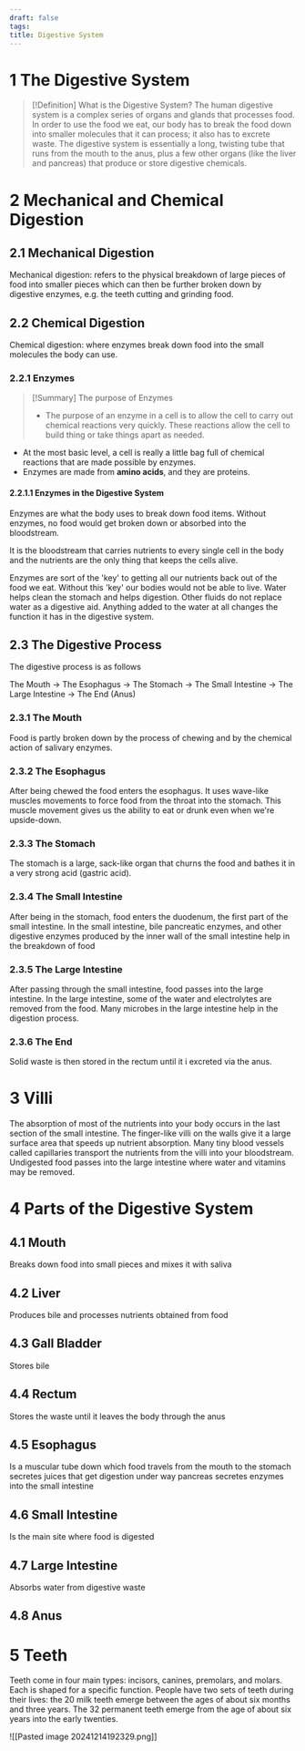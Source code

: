 ```yaml
---
draft: false
tags:
title: Digestive System
---
```


# 1 The Digestive System

>
> [!Definition] What is the Digestive System?
> The human digestive system is a complex series of organs and glands that processes food. In order to use the food we eat, our body has to break the food down into smaller molecules that it can process; it also has to excrete waste. The digestive system is essentially a long, twisting tube that runs from the mouth to the anus, plus a few other organs (like the liver and pancreas) that produce or store digestive chemicals.

# 2 Mechanical and Chemical Digestion

## 2.1 Mechanical Digestion

Mechanical digestion: refers to the physical breakdown of large pieces of food into smaller pieces which can then be further broken down by digestive enzymes, e.g. the teeth cutting and grinding food.

## 2.2 Chemical Digestion

Chemical digestion: where enzymes break down food into the small molecules the body can use.

### 2.2.1 Enzymes

> [!Summary] The purpose of Enzymes
> - The purpose of an enzyme in a cell is to allow the cell to carry out chemical reactions very quickly. These reactions allow the cell to build thing or take things apart as needed.

- At the most basic level, a cell is really a little bag full of chemical reactions that are made possible by enzymes.
- Enzymes are made from **amino acids**, and they are proteins.

#### 2.2.1.1 Enzymes in the Digestive System

Enzymes are what the body uses to break down food items. Without enzymes, no food would get broken down or absorbed into the bloodstream.

It is the bloodstream that carries nutrients to every single cell in the body and the nutrients are the only thing that keeps the cells alive.

Enzymes are sort of the 'key' to getting all our nutrients back out of the food we eat. Without this 'key' our bodies would not be able to live. Water helps clean the stomach and helps digestion. Other fluids do not replace water as a digestive aid. Anything added to the water at all changes the function it has in the digestive system.

## 2.3 The Digestive Process

The digestive process is as follows

The Mouth -> The Esophagus -> The Stomach -> The Small Intestine -> The Large Intestine -> The End (Anus)

### 2.3.1 The Mouth

Food is partly broken down by the process of chewing and by the chemical action of salivary enzymes.

### 2.3.2 The Esophagus

After being chewed the food enters the esophagus. It uses wave-like muscles movements to force food from the throat into the stomach. This muscle movement gives us the ability to eat or drunk even when we're upside-down.

### 2.3.3 The Stomach

The stomach is a large, sack-like organ that churns the food and bathes it in a very strong acid (gastric acid).

### 2.3.4 The Small Intestine

After being in the stomach, food enters the duodenum, the first part of the small intestine. In the small intestine, bile pancreatic enzymes, and other digestive enzymes produced by the inner wall of the small intestine help in the breakdown of food

### 2.3.5 The Large Intestine

 After passing through the small intestine, food passes into the large intestine. In the large intestine, some of the water and electrolytes are removed from the food. Many microbes in the large intestine help in the digestion process.

### 2.3.6 The End

Solid waste is then stored in the rectum until it i excreted via the anus.

# 3 Villi

The absorption of most of the nutrients into your body occurs in the last section of the small intestine. The finger-like villi on the walls give it a large surface area that speeds up nutrient absorption. Many tiny blood vessels called capillaries transport the nutrients from the villi into your bloodstream. Undigested food passes into the large intestine where water and vitamins may be removed.

# 4 Parts of the Digestive System

## 4.1 Mouth

Breaks down food into small pieces and mixes it with saliva

## 4.2 Liver

Produces bile and processes nutrients obtained from food

## 4.3 Gall Bladder

Stores bile

## 4.4 Rectum

Stores the waste until it leaves the body through the anus

## 4.5 Esophagus

Is a muscular tube down which food travels from the mouth to the stomach secretes juices that get digestion under way pancreas secretes enzymes into the small intestine

## 4.6 Small Intestine

Is the main site where food is digested

## 4.7 Large Intestine

Absorbs water from digestive waste

## 4.8 Anus

# 5 Teeth

Teeth come in four main types: incisors, canines, premolars, and molars. Each is shaped for a specific function. People have two sets of teeth during their lives: the 20 milk teeth emerge between the ages of about six months and three years. The 32 permanent teeth emerge from the age of about six years into the early twenties.

![[Pasted image 20241214192329.png]]
